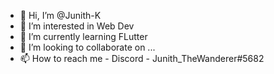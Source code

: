 - 👋 Hi, I’m @Junith-K 
- 👀 I’m interested in Web Dev
- 🌱 I’m currently learning FLutter 
- 💞️ I’m looking to collaborate on ...
- 📫 How to reach me - Discord - Junith_TheWanderer#5682

<!---
Junith-K/Junith-K is a ✨ special ✨ repository because its `README.md` (this file) appears on your GitHub profile.
You can click the Preview link to take a look at your changes.
--->

